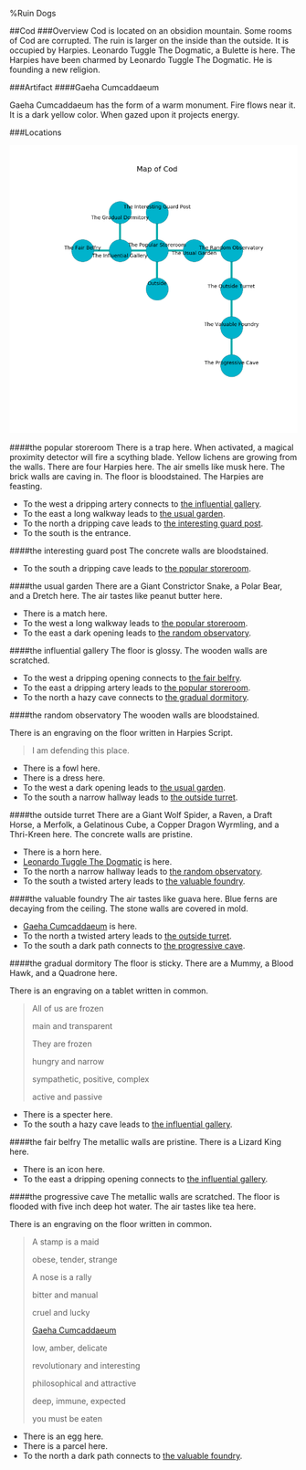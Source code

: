 %Ruin Dogs

##Cod
###Overview
Cod is located on an obsidion mountain. Some rooms of Cod are corrupted. The ruin is larger on the inside than the outside. It is occupied by Harpies. <a name="Leonardo-Tuggle-The-Dogmatic"></a>Leonardo Tuggle The Dogmatic, a Bulette is here. The Harpies have been charmed by Leonardo Tuggle The Dogmatic. He  is founding a new religion. 



###Artifact
####<a name="Gaeha-Cumcaddaeum"></a>Gaeha Cumcaddaeum


Gaeha Cumcaddaeum has the form of a warm monument. Fire flows near it. It is a dark yellow color. When gazed upon it projects energy. 





###Locations


![](../v2/images/Cod.png)

####<a name="the-popular-storeroom"></a>the popular storeroom
There is a trap here. When activated, a magical proximity detector will fire a scything blade. Yellow lichens are growing from the walls. There are four Harpies here. The air smells like musk here. The brick walls are caving in. The floor is bloodstained. The Harpies are feasting. 



* To the west a dripping artery connects to [the influential gallery](#the-influential-gallery).
* To the east a long walkway leads to [the usual garden](#the-usual-garden).
* To the north a dripping cave leads to [the interesting guard post](#the-interesting-guard-post).
* To the south is the entrance.


####<a name="the-interesting-guard-post"></a>the interesting guard post
The concrete walls are bloodstained. 



* To the south a dripping cave leads to [the popular storeroom](#the-popular-storeroom).


####<a name="the-usual-garden"></a>the usual garden
There are a Giant Constrictor Snake, a Polar Bear, and a Dretch here. The air tastes like peanut butter here. 



* There is a match here.
* To the west a long walkway leads to [the popular storeroom](#the-popular-storeroom).
* To the east a dark opening leads to [the random observatory](#the-random-observatory).


####<a name="the-influential-gallery"></a>the influential gallery
The floor is glossy. The wooden walls are scratched. 



* To the west a dripping opening connects to [the fair belfry](#the-fair-belfry).
* To the east a dripping artery leads to [the popular storeroom](#the-popular-storeroom).
* To the north a hazy cave connects to [the gradual dormitory](#the-gradual-dormitory).


####<a name="the-random-observatory"></a>the random observatory
The wooden walls are bloodstained. 

There is an engraving on the floor written in Harpies Script. 

> I am defending this place.
>


* There is a fowl here.
* There is a dress here.
* To the west a dark opening leads to [the usual garden](#the-usual-garden).
* To the south a narrow hallway leads to [the outside turret](#the-outside-turret).


####<a name="the-outside-turret"></a>the outside turret
There are a Giant Wolf Spider, a Raven, a Draft Horse, a Merfolk, a Gelatinous Cube, a Copper Dragon Wyrmling, and a Thri-Kreen here. The concrete walls are pristine. 



* There is a horn here.
* [Leonardo Tuggle The Dogmatic](#Leonardo-Tuggle-The-Dogmatic) is here.
* To the north a narrow hallway leads to [the random observatory](#the-random-observatory).
* To the south a twisted artery leads to [the valuable foundry](#the-valuable-foundry).


####<a name="the-valuable-foundry"></a>the valuable foundry
The air tastes like guava here. Blue ferns are decaying from the ceiling. The stone walls are covered in mold. 



* [Gaeha Cumcaddaeum](#Gaeha-Cumcaddaeum) is here.
* To the north a twisted artery leads to [the outside turret](#the-outside-turret).
* To the south a dark path connects to [the progressive cave](#the-progressive-cave).


####<a name="the-gradual-dormitory"></a>the gradual dormitory
The floor is sticky. There are a Mummy, a Blood Hawk, and a Quadrone here. 

There is an engraving on a tablet written in common. 

> All of us are frozen
>
> main and transparent
>
> They are frozen
>
> hungry and narrow
>
> sympathetic, positive, complex
>
> active and passive
>


* There is a specter here.
* To the south a hazy cave leads to [the influential gallery](#the-influential-gallery).


####<a name="the-fair-belfry"></a>the fair belfry
The metallic walls are pristine. There is a Lizard King here. 



* There is an icon here.
* To the east a dripping opening connects to [the influential gallery](#the-influential-gallery).


####<a name="the-progressive-cave"></a>the progressive cave
The metallic walls are scratched. The floor is flooded with five inch deep hot water. The air tastes like tea here. 

There is an engraving on the floor written in common. 

> A stamp is a maid
>
> obese, tender, strange
>
> A nose is a rally
>
> bitter and manual
>
> cruel and lucky
>
> [Gaeha Cumcaddaeum](#Gaeha-Cumcaddaeum)
>
> low, amber, delicate
>
> revolutionary and interesting
>
> philosophical and attractive
>
> deep, immune, expected
>
> you must be eaten
>


* There is an egg here.
* There is a parcel here.
* To the north a dark path connects to [the valuable foundry](#the-valuable-foundry).


